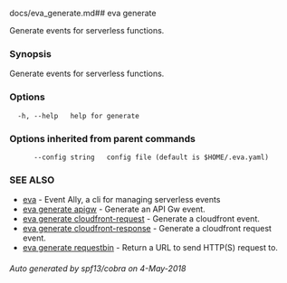 docs/eva_generate.md## eva generate

Generate events for serverless functions.

### Synopsis

Generate events for serverless functions.

### Options

```
  -h, --help   help for generate
```

### Options inherited from parent commands

```
      --config string   config file (default is $HOME/.eva.yaml)
```

### SEE ALSO

* [eva](eva.md)	 - Event Ally, a cli for managing serverless events
* [eva generate apigw](eva_generate_apigw.md)	 - Generate an API Gw event.
* [eva generate cloudfront-request](eva_generate_cloudfront-request.md)	 - Generate a cloudfront event.
* [eva generate cloudfront-response](eva_generate_cloudfront-response.md)	 - Generate a cloudfront request event.
* [eva generate requestbin](eva_generate_requestbin.md)	 - Return a URL to send HTTP(S) request to.

###### Auto generated by spf13/cobra on 4-May-2018
